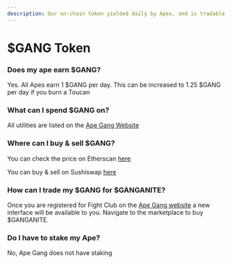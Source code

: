 ```yaml
---
description: Our on-chain token yielded daily by Apes, and is tradable for Ethereum
---
```


# $GANG Token

### Does my ape earn $GANG?

Yes. All Apes earn 1 $GANG per day. This can be increased to 1.25 $GANG per day if you burn a Toucan

### What can I spend $GANG on?

All utilities are listed on the [Ape Gang Website](https://apegang.art/utilities)

### Where can I buy & sell $GANG?

You can check the price on Etherscan [here](https://etherscan.io/dex/sushiswap/0xaad85cb5e0d48ff9fc6e64db64315864ef2a1ca7)

You can buy & sell on Sushiswap [here](https://app.sushi.com/swap?inputCurrency=0xB73758FE1dc58Ac2A255a2950a3Fdd84DA656b84\&outputCurrency=ETH\&chainId=1)

### How can I trade my $GANG for $GANGANITE?

Once you are registered for Fight Club on the [Ape Gang website](https://apegang.art/) a new interface will be available to you. Navigate to the marketplace to buy $GANGANITE.

### Do I have to stake my Ape?

No, Ape Gang does not have staking
